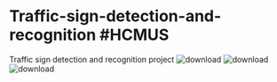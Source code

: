 # Traffic-sign-detection-and-recognition #HCMUS
Traffic sign detection and recognition project
![download](https://user-images.githubusercontent.com/63902542/162100700-9f72b209-2dea-4a05-9e75-2f063f0790f9.png)
![download](https://user-images.githubusercontent.com/63902542/162100706-4af85993-b149-4698-bbff-2d66f5bd4640.png)
![download](https://user-images.githubusercontent.com/63902542/162100711-9cdd2736-a659-4930-be6f-9374fe83f8e0.png)
